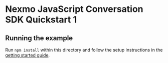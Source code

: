 # Nexmo JavaScript Conversation SDK Quickstart 1

## Running the example

Run `npm install` within this directory and follow the setup instructions in the [getting started guide](.https://developer.nexmo.com/stitch/in-app-messaging/guides/simple-conversation/javascript).
